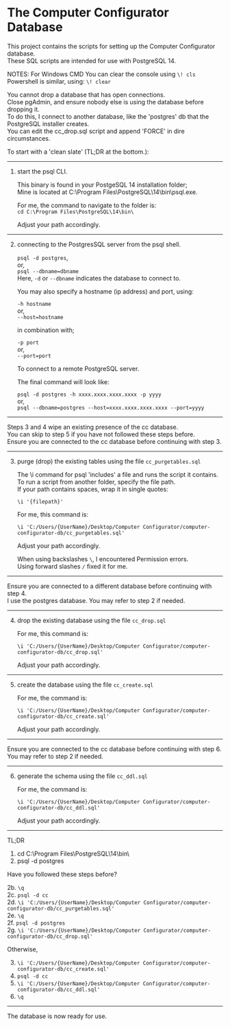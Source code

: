 # The Computer Configurator Database

This project contains the scripts for setting up the Computer Configurator database.  
These SQL scripts are intended for use with PostgreSQL 14.  
  
NOTES:
For Windows CMD You can clear the console using `\! cls`  
Powershell is similar, using: ` \! clear `  

You cannot drop a database that has open connections.  
Close pgAdmin, and ensure nobody else is using the database before dropping it.  
To do this, I connect to another database, like the 'postgres' db that the PostgreSQL installer creates.  
You can edit the cc_drop.sql script and append 'FORCE' in dire circumstances.  
  
To start with a 'clean slate' (TL;DR at the bottom.):  
  
---  
  
1. start the psql CLI.  
  
   This binary is found in your PostgeSQL 14 installation folder;  
   Mine is located at C:\Program Files\PostgreSQL\14\bin\psql.exe. 
  
   For me, the command to navigate to the folder is:  
   `cd C:\Program Files\PostgreSQL\14\bin\`  
  
   Adjust your path accordingly.  
  
---  
  
2. connecting to the PostgresSQL server from the psql shell.  
  
   `psql -d postgres`,  
   or,  
   `psql --dbname=dbname`  
   Here, `-d` or `--dbname` indicates the database to connect to.  
  
   You may also specify a hostname (ip address) and port, using:  
  
   `-h hostname`  
   or,  
   `--host=hostname`  
  
   in combination with;  
  
   `-p port`  
   or,  
   `--port=port`  
  
   To connect to a remote PostgreSQL server.  
  
   The final command will look like:  
  
   `psql -d postgres -h xxxx.xxxx.xxxx.xxxx -p yyyy`  
   or,  
   `psql --dbname=postgres --host=xxxx.xxxx.xxxx.xxxx --port=yyyy`  
  
---  
  
Steps 3 and 4 wipe an existing presence of the cc database.  
You can skip to step 5 if you have not followed these steps before.  
Ensure you are connected to the cc database before continuing with step 3.  
  
---  
  
3. purge (drop) the existing tables using the file `cc_purgetables.sql`  
  
   The \i command for psql 'includes' a file and runs the script it contains.  
   To run a script from another folder, specify the file path.  
   If your path contains spaces, wrap it in single quotes:  
  
   ` \i '{filepath}' `  

   For me, this command is:  

   `\i 'C:/Users/{UserName}/Desktop/Computer Configurator/computer-configurator-db/cc_purgetables.sql' `  
  
   Adjust your path accordingly.  
  
   When using backslashes ` \ `, I encountered Permission errors.  
   Using forward slashes ` / ` fixed it for me.  
  
---  
  
Ensure you are connected to a different database before continuing with step 4.  
I use the postgres database. You may refer to step 2 if needed.  
  
---  
  
4. drop the existing database using the file ` cc_drop.sql `  
  
   For me, this command is:  
  
   ` \i 'C:/Users/{UserName}/Desktop/Computer Configurator/computer-configurator-db/cc_drop.sql' `  
  
   Adjust your path accordingly.  
  
---  
  
5. create the database using the file ` cc_create.sql `  
  
   For me, the command is:  
  
   ` \i 'C:/Users/{UserName}/Desktop/Computer Configurator/computer-configurator-db/cc_create.sql' `  
  
   Adjust your path accordingly.  
  
---  
  
Ensure you are connected to the cc database before continuing with step 6.  
You may refer to step 2 if needed.  
  
---  
  
6. generate the schema using the file ` cc_ddl.sql `  
  
   For me, the command is:  
  
   ` \i 'C:/Users/{UserName}/Desktop/Computer Configurator/computer-configurator-db/cc_ddl.sql' `  
  
   Adjust your path accordingly.  
  
-----------------------------------------------------------------------------------------------------  
  
TL;DR  
  
1. cd C:\Program Files\PostgreSQL\14\bin\  
2. psql -d postgres  
  
Have you followed these steps before?  
  
2b. ` \q `  
2c. ` psql -d cc `  
2d. ` \i 'C:/Users/{UserName}/Desktop/Computer Configurator/computer-configurator-db/cc_purgetables.sql' `  
2e. ` \q `  
2f. ` psql -d postgres `  
2g. ` \i 'C:/Users/{UserName}/Desktop/Computer Configurator/computer-configurator-db/cc_drop.sql' `  
  
Otherwise,  
  
3. ` \i 'C:/Users/{UserName}/Desktop/Computer Configurator/computer-configurator-db/cc_create.sql' `  
4. ` psql -d cc `  
5. ` \i 'C:/Users/{UserName}/Desktop/Computer Configurator/computer-configurator-db/cc_ddl.sql' `  
6. ` \q `  
  
---  
  
The database is now ready for use.  
  
